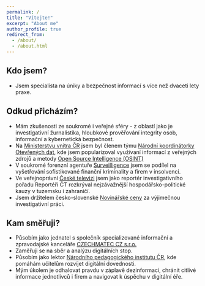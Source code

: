 ```yaml
---
permalink: /
title: "Vítejte!"
excerpt: "About me"
author_profile: true
redirect_from: 
  - /about/
  - /about.html
---
```


## Kdo jsem?
- Jsem specialista na úniky a bezpečnost informací s více než dvaceti lety praxe. 

## Odkud přicházím?
- Mám zkušenosti ze soukromé i veřejné sféry - z oblastí jako je investigativní žurnalistika, hloubkové prověřování integrity osob, informační a kybernetická bezpečnost.
- Na [Ministerstvu vnitra ČR](https://mvcr.cz) jsem byl členem týmu [Národní koordinátorky Otevřených dat](https://data.gov.cz), kde jsem popularizoval využívaní informací z veřejných zdrojů a metody [Open Source Intelligence (OSINT)](https://en.wikipedia.org/wiki/Open-source_intelligence)
- V soukromé forenzní agentuře [Surveilligence](https://surveiligence.com) jsem se podílel na vyšetřování sofistikované finanční kriminality a firem v insolvenci.
- Ve veřejnoprávní [České televizi](https://ceskatelevize.cz) jsem jako reportér investigativního pořadu Reportéři ČT rozkrýval nejzávažnější hospodářsko-politické kauzy v tuzemsku i zahraničí.
- Jsem držitelem česko-slovenské [Novinářské ceny](https://osf.cz/novinarska-cena/) za výjimečnou investigativní práci. 

## Kam směřuji?
- Působím jako jednatel s společník specializované informační a zpravodajské kanceláře [CZECHMATEC CZ s.r.o.](https://czechmatecz.com)
- Zaměřuji se na sběr a analýzu digitálních stop. 
- Působím jako lektor [Národního pedagogického institutu ČR](https://npi.cz), kde pomáhám učitelům rozvíjet digitální dovednosti. 
- Mým úkolem je odhalovat pravdu v záplavě dezinformací, chránit citlivé informace jednotlivců i firem a navigovat k úspěchu v digitální éře. 